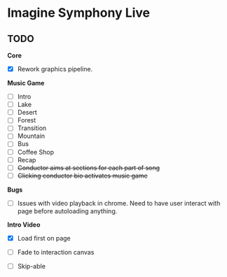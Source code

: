 # Imagine Symphony Live

## TODO

**Core**
 - [x] Rework graphics pipeline.

**Music Game**
 - [ ] Intro
 - [ ] Lake
 - [ ] Desert
 - [ ] Forest
 - [ ] Transition
 - [ ] Mountain
 - [ ] Bus
 - [ ] Coffee Shop
 - [ ] Recap
 - [ ] ~~Conductor aims at sections for each part of song~~
 - [ ] ~~Clicking conductor bio activates music game~~

**Bugs**
 - [ ] Issues with video playback in chrome. Need to have user interact with page before autoloading anything.

**Intro Video**
 - [x] Load first on page
 - [ ] Fade to interaction canvas
 - [ ] Skip-able

